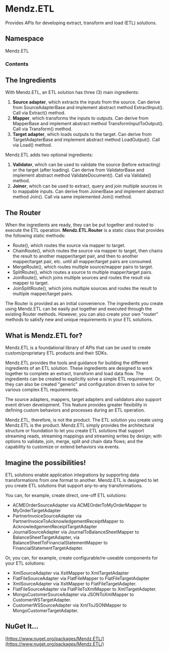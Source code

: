 # Mendz.ETL
Provides APIs for developing extract, transform and load (ETL) solutions.
## Namespace
Mendz.ETL
### Contents
## The Ingredients
With Mendz.ETL, an ETL solution has three (3) main ingredients:
1. **Source adapter**, which extracts the inputs from the source. Can derive from SourceAdapterBase and implement abstract method ExtractInput(). Call via Extract() method.
2. **Mapper**, which transforms the inputs to outputs. Can derive from MapperBase and implement abstract method TransformInputToOutput(). Call via Transform() method.
3. **Target adapter**, which loads outputs to the target. Can derive from TargetAdapterBase and implement abstract method LoadOutput(). Call via Load() method.

Mendz.ETL adds two optional ingredients:
1. **Validator**, which can be used to validate the source (before extracting) or the target (after loading). Can derive from ValidatorBase and implement abstract method ValidateDocument(). Call via Validate() method.
2. **Joiner**, which can be used to extract, query and join multiple sources in to mappable inputs. Can derive from JoinerBase and implement abstract method Join(). Call via same implemented Join() method.
## The Router
When the ingredients are ready, they can be put together and routed to execute the ETL operation.
**Mendz.ETL.Router** is a static class that provides the following static methods:
- Route(), which routes the source via mapper to target.
- ChainRoute(), which routes the source via mapper to target, then chains the result to another mapper/target pair, and then to another mapper/target pair, etc. until all mapper/target pairs are consumed.
- MergeRoute(), which routes multiple source/mapper pairs to target.
- SplitRoute(), which routes a source to multiple mapper/target pairs.
- JoinRoute(), which joins multiple sources and routes the result via mapper to target.
- JoinSplitRoute(), which joins multiple sources and routes the result to multiple mapper/target pairs.

The Router is provided as an initial convenience. The ingredients you create using Mendz.ETL can be easily put together and executed through the existing Router methods. However, you can also create your own "router" methods to satisfy new and unique requirements in your ETL solutions.
## What is Mendz.ETL for?
Mendz.ETL is a foundational library of APIs that can be used to create custom/proprietary ETL products and their SDKs.

Mendz.ETL provides the tools and guidance for building the different ingredients of an ETL solution.
These ingredients are designed to work together to complete an extract, transform and load data flow.
The ingredients can be created to explicitly solve a simple ETL requirement. Or,
they can also be created "generic" and configuration driven to solve for various complex ETL requirements.

The source adapters, mappers, target adapters and validators also support event driven development.
This feature provides greater flexibility in defining custom behaviors and processes during an ETL operation.

Mendz.ETL, therefore, is not the product. The ETL solution you create using Mendz.ETL is the product.
Mendz.ETL simply provides the architectural structure or foundation to let you create ETL solutions
that support streaming reads, streaming mappings and streaming writes by design;
with options to validate, join, merge, split and chain data flows; and
the capability to customize or extend behaviors via events.
## Imagine the possibilities!
ETL solutions enable application integrations by supporting data transformations from one format to another. Mendz.ETL is designed to let you create ETL solutions that support any-to-any transformations.

You can, for example, create direct, one-off ETL solutions:
- ACMEOrderSourceAdapter via ACMEOrderToMyOrderMapper to MyOrderTargetAdapter
- PartnerInvoiceSourceAdapter via PartnerInvoiceToAcknowledgementReceiptMapper to AcknowledgementReceiptTargetAdapter
- JournalSourceAdapter via JournalToBalanceSheetMapper to BalanceSheetTargetAdapter,
via BalanceSheetToFinancialStatementMapper to FinancialStatementTargetAdapter.

Or, you can, for example, create configurable/re-useable components for your ETL solutions:
- XmlSourceAdapter via XsltMapper to XmlTargetAdapter
- FlatFileSourceAdapter via FlatFileMapper to FlatFileTargetAdapter
- XmlSourceAdapter via XsltMapper to FlatFileTargetAdapter.
- FlatFileSourceAdapter via FlatFileToXmlMapper to XmlTargetAdapter.
- MongoCustomerSourceAdapter via JSONToXmlMapper to CustomerWSTargetAdapter.
- CustomerWSSourceAdapter via XmlToJSONMapper to MongoCustomerTargetAdapter.
## NuGet It...
[https://www.nuget.org/packages/Mendz.ETL/](https://www.nuget.org/packages/Mendz.ETL/)
